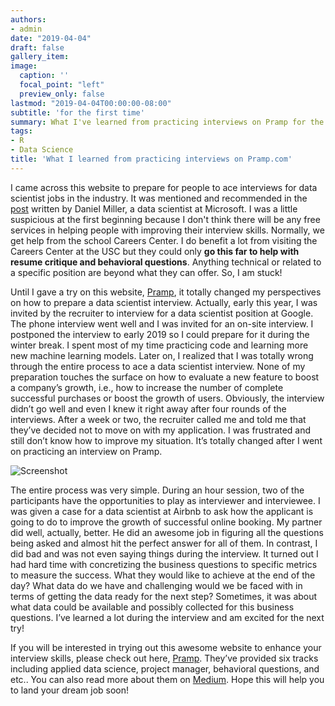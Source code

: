 ```yaml
---
authors:
- admin
date: "2019-04-04"
draft: false
gallery_item:
image:
  caption: ''
  focal_point: "left"
  preview_only: false
lastmod: "2019-04-04T00:00:00-08:00"
subtitle: 'for the first time'
summary: What I've learned from practicing interviews on Pramp for the first time
tags:
- R
- Data Science
title: 'What I learned from practicing interviews on Pramp.com'
---
```

I came across this website to prepare for people to ace interviews for data scientist jobs in the industry. It was mentioned and recommended in the [post](https://www.linkedin.com/pulse/so-you-want-job-data-scientist-daniel-miller/) written by Daniel Miller, a data scientist at Microsoft. I was a little suspicious at the first beginning because I don't think there will be any free services in helping people with improving their interview skills. Normally, we get help from the school Careers Center. I do benefit a lot from visiting the Careers Center at the USC but they could only **go this far to help with resume critique and behavioral questions**. Anything technical or related to a specific position are beyond what they can offer. So, I am stuck!

Until I gave a try on this website, [Pramp](https://www.pramp.com/), it totally changed my perspectives on how to prepare a data scientist interview. Actually, early this year, I was invited by the recruiter to interview for a data scientist position at Google. The phone interview went well and I was invited for an on-site interview. I postponed the interview to early 2019 so I could prepare for it during the winter break. I spent most of my time practicing code and learning more new machine learning models. Later on, I realized that I was totally wrong through the entire process to ace a data scientist interview. None of my preparation touches the surface on how to evaluate a new feature to boost a company’s growth, i.e., how to increase the number of complete successful purchases or boost the growth of users. Obviously, the interview didn’t go well and even I knew it right away after four rounds of the interviews. After a week or two, the recruiter called me and told me that they’ve decided not to move on with my application. I was frustrated and still don’t know how to improve my situation. It’s totally changed after I went on practicing an interview on Pramp. 

![Screenshot](https://cdn-images-1.medium.com/max/1600/1*T9rTWkhfFE47aiBtG5vjXA.jpeg)


The entire process was very simple. During an hour session, two of the participants have the opportunities to play as interviewer and interviewee. I was given a case for a data scientist at Airbnb to ask how the applicant is going to do to improve the growth of successful online booking. My partner did well, actually, better. He did an awesome job in figuring all the questions being asked and almost hit the perfect answer for all of them. In contrast, I did bad and was not even saying things during the interview. It turned out I had hard time with concretizing the business questions to specific metrics to measure the success. What they would like to achieve at the end of the day? What data do we have and challenging would we be faced with in terms of getting the data ready for the next step? Sometimes, it was about what data could be available and possibly collected for this business questions. I’ve learned a lot during the interview and am excited for the next try! 

If you will be interested in trying out this awesome website to enhance your interview skills, please check out here, [Pramp]( https://www.pramp.com/invt/9XKJnyqA6vSm4Wnbpyqz). They’ve provided six tracks including applied data science, project manager, behavioral questions, and etc.. You can also read more about them on [Medium]( https://blog.pramp.com/). Hope this will help you to land your dream job soon!
